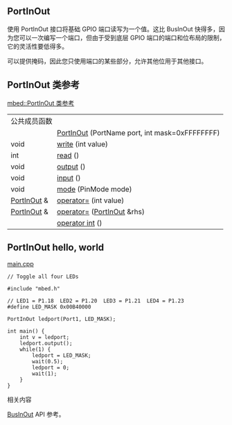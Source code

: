 ## PortInOut
使用 PortInOut 接口将基础 GPIO 端口读写为一个值。这比 BusInOut 快得多，因为您可以一次编写一个端口，但由于受到底层 GPIO 端口的端口和位布局的限制，它的灵活性要低得多。

可以提供掩码，因此您只使用端口的某些部分，允许其他位用于其他接口。

## PortInOut 类参考
[mbed::PortInOut 类参考](http://os.mbed.com/docs/v5.9/mbed-os-api-doxy/classmbed_1_1_port_in_out.html)

<table><tbody><tr><td colspan="2">公共成员函数</td>
		</tr><tr><td style="vertical-align:top;">&nbsp;</td>
			<td style="vertical-align:bottom;"><a href="http://os.mbed.com/docs/v5.9/mbed-os-api-doxy/classmbed_1_1_port_in_out.html#a4040f1bb4fbd30dfc9b29f2fe98e3972" rel="nofollow" target="_blank">PortInOut</a> (PortName port, int mask=0xFFFFFFFF)</td>
		</tr><tr><td style="vertical-align:top;">void&nbsp;</td>
			<td style="vertical-align:bottom;"><a href="http://os.mbed.com/docs/v5.9/mbed-os-api-doxy/classmbed_1_1_port_in_out.html#aeb5a38523ce618ab30797a176d33267a" rel="nofollow" target="_blank">write</a> (int value)</td>
		</tr><tr><td style="vertical-align:top;">int&nbsp;</td>
			<td style="vertical-align:bottom;"><a href="http://os.mbed.com/docs/v5.9/mbed-os-api-doxy/classmbed_1_1_port_in_out.html#a74d30470fe2a9cf91b32613811925d63" rel="nofollow" target="_blank">read</a> ()</td>
		</tr><tr><td style="vertical-align:top;">void&nbsp;</td>
			<td style="vertical-align:bottom;"><a href="http://os.mbed.com/docs/v5.9/mbed-os-api-doxy/classmbed_1_1_port_in_out.html#aa088bafb97bf4ad2c8b24155cb631fa2" rel="nofollow" target="_blank">output</a> ()</td>
		</tr><tr><td style="vertical-align:top;">void&nbsp;</td>
			<td style="vertical-align:bottom;"><a href="http://os.mbed.com/docs/v5.9/mbed-os-api-doxy/classmbed_1_1_port_in_out.html#ae079f031a30f98ba519d05174f765df9" rel="nofollow" target="_blank">input</a> ()</td>
		</tr><tr><td style="vertical-align:top;">void&nbsp;</td>
			<td style="vertical-align:bottom;"><a href="http://os.mbed.com/docs/v5.9/mbed-os-api-doxy/classmbed_1_1_port_in_out.html#a1dbdd640ad69d27ba96ef37c42ba7ee0" rel="nofollow" target="_blank">mode</a> (PinMode mode)</td>
		</tr><tr><td style="vertical-align:top;"><a href="http://os.mbed.com/docs/v5.9/mbed-os-api-doxy/classmbed_1_1_port_in_out.html" rel="nofollow" target="_blank">PortInOut</a> &amp;&nbsp;</td>
			<td style="vertical-align:bottom;"><a href="http://os.mbed.com/docs/v5.9/mbed-os-api-doxy/classmbed_1_1_port_in_out.html#ab7dcfd8e53b049b3859b2cb7f9657b49" rel="nofollow" target="_blank">operator=</a> (int value)</td>
		</tr><tr><td style="vertical-align:top;"><a href="http://os.mbed.com/docs/v5.9/mbed-os-api-doxy/classmbed_1_1_port_in_out.html" rel="nofollow" target="_blank">PortInOut</a> &amp;&nbsp;</td>
			<td style="vertical-align:bottom;"><a href="http://os.mbed.com/docs/v5.9/mbed-os-api-doxy/classmbed_1_1_port_in_out.html#afd85907d5dcafdc3731fcd50f6ca3640" rel="nofollow" target="_blank">operator=</a> (<a href="http://os.mbed.com/docs/v5.9/mbed-os-api-doxy/classmbed_1_1_port_in_out.html" rel="nofollow" target="_blank">PortInOut</a> &amp;rhs)</td>
		</tr><tr><td style="vertical-align:top;">&nbsp;</td>
			<td style="vertical-align:bottom;"><a href="http://os.mbed.com/docs/v5.9/mbed-os-api-doxy/classmbed_1_1_port_in_out.html#ad40603b4ee91ada3936011347d9d59a5" rel="nofollow" target="_blank">operator int</a> ()</td>
		</tr></tbody></table>

## PortInOut hello, world
[main.cpp](https://os.mbed.com/users/mbed_official/code/PortInOut_HelloWorld/file/018ca8a43b33/main.cpp)        
```
// Toggle all four LEDs
 
#include "mbed.h"
 
// LED1 = P1.18  LED2 = P1.20  LED3 = P1.21  LED4 = P1.23
#define LED_MASK 0x00B40000
 
PortInOut ledport(Port1, LED_MASK);
 
int main() {
    int v = ledport;
    ledport.output();
    while(1) {
        ledport = LED_MASK;
        wait(0.5);
        ledport = 0;
        wait(1);
    }
}
```
相关内容

[BusInOut](https://os.mbed.com/docs/v5.9/reference/businout.html) API 参考。
